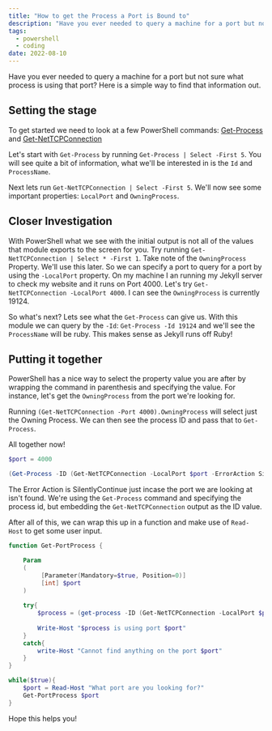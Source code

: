 ```yaml
---
title: "How to get the Process a Port is Bound to"
description: "Have you ever needed to query a machine for a port but not sure what process is using that port? Here is a simple way to find that information out."
tags:
  - powershell
  - coding
date: 2022-08-10
---
```


Have you ever needed to query a machine for a port but not sure what process is using that port? Here is a simple way to find that information out.

## Setting the stage

To get started we need to look at a few PowerShell commands: [Get-Process](https://docs.microsoft.com/en-us/powershell/module/microsoft.powershell.management/get-process) and [Get-NetTCPConnection](https://docs.microsoft.com/en-us/powershell/module/nettcpip/get-nettcpconnection)

Let's start with `Get-Process` by running `Get-Process | Select -First 5`. You will see quite a bit of information, what we'll be interested in is the `Id` and `ProcessName`.

Next lets run `Get-NetTCPConnection | Select -First 5`. We'll now see some important properties: `LocalPort` and `OwningProcess`.

## Closer Investigation

With PowerShell what we see with the initial output is not all of the values that module exports to the screen for you. Try running `Get-NetTCPConnection | Select * -First 1`. Take note of the `OwningProcess` Property. We'll use this later. So we can specify a port to query for a port by using the `-LocalPort` property. On my machine I an running my Jekyll server to check my website and it runs on Port 4000. Let's try `Get-NetTCPConnection -LocalPort 4000`. I can see the `OwningProcess` is currently 19124.

So what's next? Lets see what the `Get-Process` can give us. With this module we can query by the `-Id`: `Get-Process -Id 19124` and we'll see the `ProcessName` will be ruby. This makes sense as Jekyll runs off Ruby! 

## Putting it together

PowerShell has a nice way to select the property value you are after by wrapping the command in parenthesis and specifying the value. For instance, let's get the `OwningProcess` from the port we're looking for.

Running `(Get-NetTCPConnection -Port 4000).OwningProcess` will select just the Owning Process. We can then see the process ID and pass that to `Get-Process`.

All together now!

```powershell
$port = 4000

(Get-Process -ID (Get-NetTCPConnection -LocalPort $port -ErrorAction SilentlyContinue).OwningProcess).ProcessName
```

The Error Action is SilentlyContinue just incase the port we are looking at isn't found. We're using the `Get-Process` command and specifying the process id, but embedding the `Get-NetTCPConnection` output as the ID value.

After all of this, we can wrap this up in a function and make use of `Read-Host` to get some user input.

```powershell
function Get-PortProcess {

    Param
    (
         [Parameter(Mandatory=$true, Position=0)]
         [int] $port
    )
        
    try{
        $process = (get-process -ID (Get-NetTCPConnection -LocalPort $port -ErrorAction SilentlyContinue).OwningProcess).ProcessName 
        
        Write-Host "$process is using port $port"
    }
    catch{
        write-Host "Cannot find anything on the port $port"
    }
}

while($true){
    $port = Read-Host "What port are you looking for?"
    Get-PortProcess $port
}
```

Hope this helps you!

